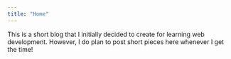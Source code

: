 ```yaml
---
title: "Home"
---
```

This is a short blog that I initially decided to create for learning web development. However, I do plan to post short pieces here whenever I get the time!